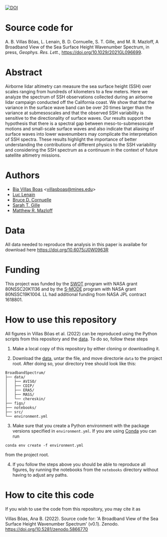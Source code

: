 [![DOI](https://zenodo.org/badge/DOI/10.5281/zenodo.5866770.svg)](https://doi.org/10.5281/zenodo.5866770)



# Source code for 
A. B. Villas Bôas, L. Lenain, B. D. Cornuelle, S. T. Gille, and M. R. Mazloff, A Broadband View of the Sea Surface Height Wavenumber Spectrum, in press, 
*Geophys. Res. Lett.*, https://doi.org/10.1029/2021GL096699.

# Abstract
Airborne lidar altimetry can measure the sea surface height (SSH) over scales ranging from hundreds of kilometers to a few meters. 
Here we analyze the spectrum of SSH observations collected during an airborne lidar campaign conducted off the California coast. 
We show that that the variance in the surface wave band can be over 20 times larger than the variance at submesoscales and that the observed SSH 
variability is sensitive to the directionality of surface waves. Our results support the hypothesis that there is a spectral gap 
between meso-to-submesoscale motions and small-scale surface waves and also indicate that aliasing of surface waves into lower
wavenumbers may complicate the interpretation of SSH spectra. These results highlight the importance of better understanding the 
contributions of different physics to the SSH variability and considering the SSH spectrum as a continuum in the context of future 
satellite altimetry missions.

# Authors
* [Bia Villas Boas](https://biavillasboas.github.io/) <<villasboas@mines.edu>>
* [Luc Lenain](https://airsea.ucsd.edu/people/)
* [Bruce D. Cornuelle](http://scrippsscholars.ucsd.edu/bcornuelle)
* [Sarah T. Gille](http://www-pord.ucsd.edu/~sgille/)
* [Matthew R. Mazloff](http://scrippsscholars.ucsd.edu/mmazloff)


# Data
All data needed to reproduce the analysis in this paper is availabe for download here https://doi.org/10.6075/J0W0963R

# Funding
This project was funded by the [SWOT](https://swot.jpl.nasa.gov/) program with NASA grant 80NSSC20K1136 
and by the [S-MODE](http://smode.whoi.edu/) program with NASA grant 80NSSC19K1004.
LL had additional funding from NASA JPL contract 1618801.

# How to use this repository

All figures in Villas Bôas et al. (2022) can be reproduced using the Python scripts from this repository and the [data](https://doi.org/10.6075/J0W0963R). To do so, follow these steps

1. Make a local copy of this repository by either cloning or downloading it.

2. Download the [data](https://doi.org/10.6075/J0W0963R), untar the file, and move directorie `data` to the project root. After doing so, your directory tree should look like this:

```
BroadbandSpectrum/
├── data/
│   ├── AVISO/
│   ├── CDIP/
│   ├── ERA5/
│   ├── MASS/
│   └── chereskin/
├── figs/
├── notebooks/
├── src/
└── environment.yml
```
3. Make sure that you create a Python environment with the package versions specified in `environment.yml`. If you are using [Conda](https://docs.conda.io/en/latest/) you can run 

`conda env create -f environment.yml`

from the project root.

4. If you follow the steps above you should be able to reproduce all figures, by running the notebooks from the `notebooks` directory without having to adjust any paths.

# How to cite this code

If you wish to use the code from this repository, you may cite it as 

Villas Bôas, Ana B. (2022). Source code for: 'A Broadband View of the Sea Surface Height Wavenumber Spectrum' (v0.1). Zenodo. https://doi.org/10.5281/zenodo.5866770
